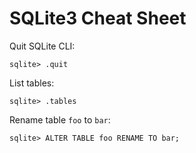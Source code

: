 # SQLite3 Cheat Sheet

Quit SQLite CLI:
```
sqlite> .quit
```

List tables:
```
sqlite> .tables
```

Rename table `foo` to `bar`:
```
sqlite> ALTER TABLE foo RENAME TO bar;
```
